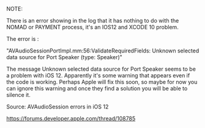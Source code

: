 NOTE: 

There is an error showing in the log that it has nothing to do with the NOMAD or PAYMENT process, it's an IOS12 and XCODE 10 problem. 

The error is : 

"AVAudioSessionPortImpl.mm:56:ValidateRequiredFields: Unknown selected data source for Port Speaker (type: Speaker)"

The message Unknown selected data source for Port Speaker seems to be a problem with iOS 12. Apparently it's some warning that appears even if the code is working. Perhaps Apple will fix this soon, so maybe for now you can ignore this warning and once they find a solution you will be able to silence it.

Source: AVAudioSession errors in iOS 12

https://forums.developer.apple.com/thread/108785

